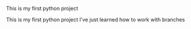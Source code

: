 This is my first python project

This is my first python project
I’ve just learned how to work with branches 